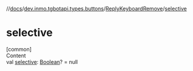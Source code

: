 //[docs](../../../index.md)/[dev.inmo.tgbotapi.types.buttons](../index.md)/[ReplyKeyboardRemove](index.md)/[selective](selective.md)



# selective  
[common]  
Content  
val [selective](selective.md): [Boolean](https://kotlinlang.org/api/latest/jvm/stdlib/kotlin/-boolean/index.html)? = null  



